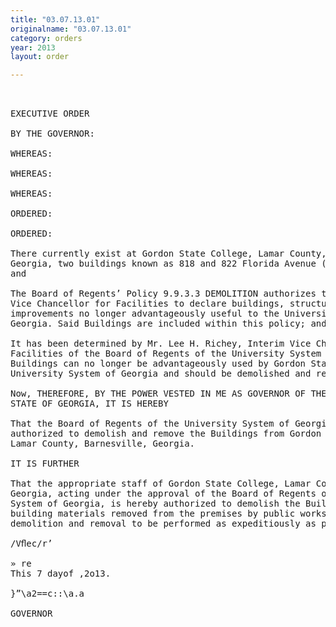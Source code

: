 ```yaml
---
title: "03.07.13.01"
originalname: "03.07.13.01"
category: orders
year: 2013
layout: order

---
```

<pre>
 

EXECUTIVE ORDER

BY THE GOVERNOR:

WHEREAS:

WHEREAS:

WHEREAS:

ORDERED:

ORDERED:

There currently exist at Gordon State College, Lamar County, Barnesville,
Georgia, two buildings known as 818 and 822 Florida Avenue (the “Buildings”);
and

The Board of Regents’ Policy 9.9.3.3 DEMOLITION authorizes the Chancellor or
Vice Chancellor for Facilities to declare buildings, structures and other
improvements no longer advantageously useful to the University System of
Georgia. Said Buildings are included within this policy; and

It has been determined by Mr. Lee H. Richey, Interim Vice Chancellor for
Facilities of the Board of Regents of the University System of Georgia, that the
Buildings can no longer be advantageously used by Gordon State College or the
University System of Georgia and should be demolished and removed.

Now, THEREFORE, BY THE POWER VESTED IN ME AS GOVERNOR OF THE
STATE OF GEORGIA, IT IS HEREBY

That the Board of Regents of the University System of Georgia is hereby
authorized to demolish and remove the Buildings from Gordon State College,
Lamar County, Barnesville, Georgia.

IT IS FURTHER

That the appropriate staff of Gordon State College, Lamar County, Barnesville,
Georgia, acting under the approval of the Board of Regents of the University
System of Georgia, is hereby authorized to demolish the Buildings and to have all
building materials removed from the premises by public works contract; all said
demolition and removal to be performed as expeditiously as possible.

/Vﬂec/r’

» re
This 7 dayof ,2o13.

}”\a2==c::\a.a

GOVERNOR

</pre>
